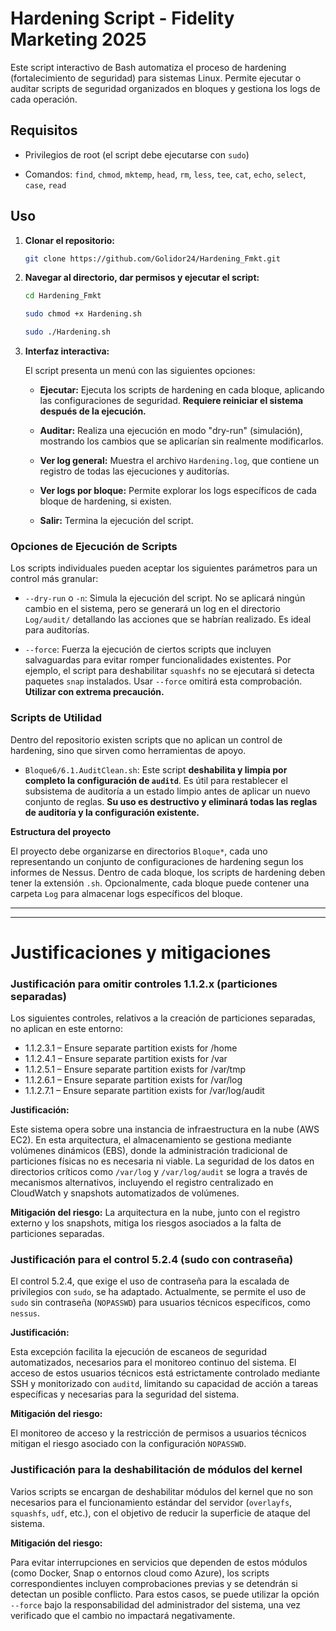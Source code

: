 # Hardening Script - Fidelity Marketing 2025

Este script interactivo de Bash automatiza el proceso de hardening (fortalecimiento de seguridad) para sistemas Linux.  Permite ejecutar o auditar scripts de seguridad organizados en bloques y gestiona los logs de cada operación.

## Requisitos



*   Privilegios de root (el script debe ejecutarse con `sudo`)

*   Comandos: `find`, `chmod`, `mktemp`, `head`, `rm`, `less`, `tee`, `cat`, `echo`, `select`, `case`, `read`

## Uso

1.  **Clonar el repositorio:**

    ```bash
    git clone https://github.com/Golidor24/Hardening_Fmkt.git
    ```

2.  **Navegar al directorio, dar permisos y ejecutar el script:**

    ```bash
    cd Hardening_Fmkt

    sudo chmod +x Hardening.sh

    sudo ./Hardening.sh
    ```

3.  **Interfaz interactiva:**

    El script presenta un menú con las siguientes opciones:

    *   **Ejecutar:**  Ejecuta los scripts de hardening en cada bloque, aplicando las configuraciones de seguridad.  **Requiere reiniciar el sistema después de la ejecución.**

    *   **Auditar:**  Realiza una ejecución en modo "dry-run" (simulación), mostrando los cambios que se aplicarían sin realmente modificarlos.

    *   **Ver log general:**  Muestra el archivo `Hardening.log`, que contiene un registro de todas las ejecuciones y auditorías.

    *   **Ver logs por bloque:** Permite explorar los logs específicos de cada bloque de hardening, si existen.
    
    *   **Salir:** Termina la ejecución del script.

### Opciones de Ejecución de Scripts

Los scripts individuales pueden aceptar los siguientes parámetros para un control más granular:

*   `--dry-run` o `-n`: Simula la ejecución del script. No se aplicará ningún cambio en el sistema, pero se generará un log en el directorio `Log/audit/` detallando las acciones que se habrían realizado. Es ideal para auditorías.

*   `--force`: Fuerza la ejecución de ciertos scripts que incluyen salvaguardas para evitar romper funcionalidades existentes. Por ejemplo, el script para deshabilitar `squashfs` no se ejecutará si detecta paquetes `snap` instalados. Usar `--force` omitirá esta comprobación. **Utilizar con extrema precaución.**

### Scripts de Utilidad

Dentro del repositorio existen scripts que no aplican un control de hardening, sino que sirven como herramientas de apoyo.

*   `Bloque6/6.1.AuditClean.sh`: Este script **deshabilita y limpia por completo la configuración de `auditd`**. Es útil para restablecer el subsistema de auditoría a un estado limpio antes de aplicar un nuevo conjunto de reglas. **Su uso es destructivo y eliminará todas las reglas de auditoría y la configuración existente.**


**Estructura del proyecto**

El proyecto debe organizarse en directorios `Bloque*`, cada uno representando un conjunto de configuraciones de hardening segun los informes de Nessus.  Dentro de cada bloque, los scripts de hardening deben tener la extensión `.sh`.  Opcionalmente, cada bloque puede contener una carpeta `Log` para almacenar logs específicos del bloque.

---
---

# Justificaciones y mitigaciones

### **Justificación para omitir controles 1.1.2.x (particiones separadas)**

Los siguientes controles, relativos a la creación de particiones separadas, no aplican en este entorno:

*   1.1.2.3.1 – Ensure separate partition exists for /home
*   1.1.2.4.1 – Ensure separate partition exists for /var
*   1.1.2.5.1 – Ensure separate partition exists for /var/tmp
*   1.1.2.6.1 – Ensure separate partition exists for /var/log
*   1.1.2.7.1 – Ensure separate partition exists for /var/log/audit

**Justificación:**

Este sistema opera sobre una instancia de infraestructura en la nube (AWS EC2).  En esta arquitectura, el almacenamiento se gestiona mediante volúmenes dinámicos (EBS), donde la administración tradicional de particiones físicas no es necesaria ni viable.  La seguridad de los datos en directorios críticos como `/var/log` y `/var/log/audit` se logra a través de mecanismos alternativos, incluyendo el registro centralizado en CloudWatch y snapshots automatizados de volúmenes.

**Mitigación del riesgo:**
La arquitectura en la nube, junto con el registro externo y los snapshots, mitiga los riesgos asociados a la falta de particiones separadas.

### **Justificación para el control 5.2.4 (sudo con contraseña)**

El control 5.2.4, que exige el uso de contraseña para la escalada de privilegios con `sudo`, se ha adaptado.  Actualmente, se permite el uso de `sudo` sin contraseña (`NOPASSWD`) para usuarios técnicos específicos, como `nessus`.

**Justificación:**

Esta excepción facilita la ejecución de escaneos de seguridad automatizados, necesarios para el monitoreo continuo del sistema.  El acceso de estos usuarios técnicos está estrictamente controlado mediante SSH y monitorizado con `auditd`, limitando su capacidad de acción a tareas específicas y necesarias para la seguridad del sistema.

**Mitigación del riesgo:**

El monitoreo de acceso y la restricción de permisos a usuarios técnicos mitigan el riesgo asociado con la configuración `NOPASSWD`.

### **Justificación para la deshabilitación de módulos del kernel**

Varios scripts se encargan de deshabilitar módulos del kernel que no son necesarios para el funcionamiento estándar del servidor (`overlayfs`, `squashfs`, `udf`, etc.), con el objetivo de reducir la superficie de ataque del sistema.

**Mitigación del riesgo:**

Para evitar interrupciones en servicios que dependen de estos módulos (como Docker, Snap o entornos cloud como Azure), los scripts correspondientes incluyen comprobaciones previas y se detendrán si detectan un posible conflicto. Para estos casos, se puede utilizar la opción `--force` bajo la responsabilidad del administrador del sistema, una vez verificado que el cambio no impactará negativamente.

